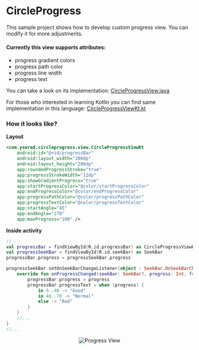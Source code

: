 # CircleProgress
This sample project shows how to develop custom progress view.
You can modify it for more adjustments.

#### Currently this view supports attributes: 
* progress gradient colors
* progress path color
* progress line width
* progress text

You can take a look on its implementation: [CircleProgressView.java](https://github.com/ysered/CircleProgress/blob/master/app/src/main/java/com/ysered/circleprogress/view/CircleProgressView.java)

For those who interested in learning Kotlin you can find same implementation in this language: [CircleProgressViewKt.kt](https://github.com/ysered/CircleProgress/blob/master/app/src/main/java/com/ysered/circleprogress/view/CircleProgressViewKt.kt)

### How it looks like?

**Layout**
```xml
<com.ysered.circleprogress.view.CircleProgressViewKt
    android:id="@+id/progressBar"
    android:layout_width="200dp"
    android:layout_height="200dp"
    app:roundedProgressStroke="true"
    app:progressStrokeWidth="12dp"
    app:showGradientProgress="true"
    app:startProgressColor="@color/startProgressColor"
    app:endProgressColor="@color/endProgressColor"
    app:progressPathColor="@color/progressPathColor"
    app:progressTextColor="@color/progressTextColor"
    app:startAngle="45"
    app:endAngle="270"
    app:maxProgress="100" />
```

**Inside activity**
```kotlin
//...   
val progressBar = findViewById(R.id.progressBar) as CircleProgressViewKt
val progressSeekBar = findViewById(R.id.seekBar) as SeekBar
progressBar.progress = progressSeekBar.progress

progressSeekBar.setOnSeekBarChangeListener(object : SeekBar.OnSeekBarChangeListener {
    override fun onProgressChanged(seekBar: SeekBar?, progress: Int, fromUser: Boolean) {
        progressBar.progress = progress
        progressBar.progressText = when (progress) {
            in 0..40 -> "Good"
            in 40..70 -> "Normal"
            else -> "Bad"
        }
    }
    //...
}
//...
```

<p align="center">
    <img alt="Progress View" src="http://i.imgur.com/eYjHRv5.png" />
</p>
